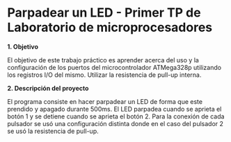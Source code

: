 # Parpadear un LED - Primer TP de Laboratorio de microprocesadores
**1. Objetivo**
   
El objetivo de este trabajo práctico es aprender acerca del uso y la
configuración de los puertos del microcontrolador ATMega328p utilizando los
registros I/O del mismo. Utilizar la resistencia de pull-up interna.

**2. Descripción del proyecto**
   
El programa consiste en hacer parpadear un LED de forma que este prendido y
apagado durante 500ms. El LED parpadea cuando se aprieta el botón 1 y se
detiene cuando se aprieta el botón 2. Para la conexión de cada pulsador se usó
una configuración distinta donde en el caso del pulsador 2 se usó la resistencia
de pull-up.

